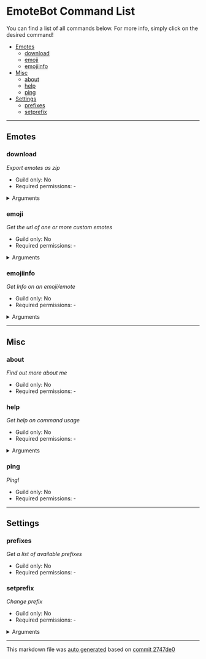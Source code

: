 # EmoteBot Command List

You can find a list of all commands below. For more info, simply click on the desired command!

- [Emotes](#Emotes)
	- [download](#download)
	- [emoji](#emoji)
	- [emojiinfo](#emojiinfo)
- [Misc](#Misc)
	- [about](#about)
	- [help](#help)
	- [ping](#ping)
- [Settings](#Settings)
	- [prefixes](#prefixes)
	- [setprefix](#setprefix)

___

## Emotes

### download

*Export emotes as zip*

- Guild only: No
- Required permissions: -

<details>
	<summary>Arguments</summary>

| Required |  Name  | Type |                          Description                          | Choices | Default |
| :------: | :----: | :--: | :-----------------------------------------------------------: | :-----: | :-----: |
|     ❌    | emotes | text | One or more emotes to download. Defaults to all server emotes |    -    |    -    |

</details>

### emoji

*Get the url of one or more custom emotes*

- Guild only: No
- Required permissions: -

<details>
	<summary>Arguments</summary>

| Required |  Name | Type |        Description        | Choices | Default |
| :------: | :---: | :--: | :-----------------------: | :-----: | :-----: |
|     ✅    | input | text | One or more custom emotes |    -    |    -    |

</details>

### emojiinfo

*Get Info on an emoji/emote*

- Guild only: No
- Required permissions: -

<details>
	<summary>Arguments</summary>

| Required |  Name | Type |        Description       | Choices | Default |
| :------: | :---: | :--: | :----------------------: | :-----: | :-----: |
|     ✅    | input | text | An emoji or custom emote |    -    |    -    |

</details>

___

## Misc

### about

*Find out more about me*

- Guild only: No
- Required permissions: -

### help

*Get help on command usage*

- Guild only: No
- Required permissions: -

<details>
	<summary>Arguments</summary>

| Required | Name | Type |         Description        | Choices | Default |
| :------: | :--: | :--: | :------------------------: | :-----: | :-----: |
|     ❌    | name | text | command / command category |    -    |    -    |

</details>

### ping

*Ping!*

- Guild only: No
- Required permissions: -

___

## Settings

### prefixes

*Get a list of available prefixes*

- Guild only: No
- Required permissions: -

### setprefix

*Change prefix*

- Guild only: No
- Required permissions: -

<details>
	<summary>Arguments</summary>

| Required |  Name  | Type |                             Description                            |      Choices     | Default |
| :------: | :----: | :--: | :----------------------------------------------------------------: | :--------------: | :-----: |
|     ✅    |  scope | text | whether this prefix should be set on a server or only for yourself |   server, user   |    -    |
|     ✅    | action | text |                                  -                                 | add, remove, set |    -    |
|     ✅    | prefix | text |                           the new prefix                           |         -        |    -    |

</details>

___

This markdown file was [auto generated](../scripts/gencmdmd.ts) based on [commit 2747de0](https://github.com/Vendicated/EmoteBot/commit/2747de073f46605e0d09646af0758d7419d57e22)